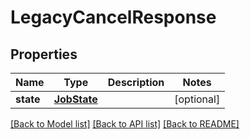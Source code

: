# LegacyCancelResponse

## Properties
Name | Type | Description | Notes
------------ | ------------- | ------------- | -------------
**state** | [**JobState**](JobState.md) |  | [optional] 

[[Back to Model list]](../README.md#documentation-for-models) [[Back to API list]](../README.md#documentation-for-api-endpoints) [[Back to README]](../README.md)

